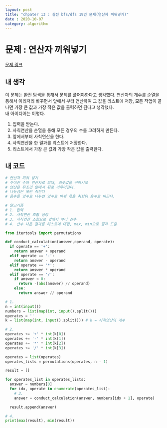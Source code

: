 ```yaml
---
layout: post
title: "chpater 13 : 실전 bfs/dfs 19번 문제(연산자 끼워넣기)"
date : 2020-10-07
category: algorithm
---
```

# 문제 : 연산자 끼워넣기
[문제 링크](https://www.acmicpc.net/problem/14888)
## 내 생각
이 문제는 완전 탐색을 통해서 문제를 풀어야한다고 생각했다. 연산자의 개수를 순열을 통해서 이리저리 바꾸면서 앞에서 부터 연산하여 그 값을 리스트에 저장, 모든 작업이 끝나면 가장 큰 값과 가장 작은 값을 출력하면 된다고 생각했다.   
내 아이디어는 이렇다.   
1. 입력을 받는다.
2. 사칙연산을 순열을 통해 모든 경우의 수를 고려하게 만든다.
3. 앞에서부터 사칙연산을 한다.
4. 사칙연산을 한 결과를 리스트에 저장한다.
5. 리스트에서 가장 큰 값과 가장 작은 값을 출력한다.

## 내 코드
```python
# 연산자 끼워 넣기
# 주어진 수와 연산자로 최대, 최솟값을 구하시오
# 연산은 무조건 앞에서 뒤로 이루어진다.
# 나눗셈은 몫만 취한다
# 음수를 양수로 나누면 양수로 바꿔 몫을 취한뒤 음수로 바꾼다.

# 알고리즘
# 1. 입력
# 2. 사칙연산 조합 생성
# 3. 사칙연산 조합으로 앞에서 부터 산수
# 4. 산수 나온 결과를 리스트에 대입, max, min으로 결과 도출

from itertools import permutations

def conduct_calculation(answer,operand, operate):
  if operate == '+':
    return answer + operand
  elif operate == '-':
    return answer - operand
  elif operate == '*':
    return answer * operand
  elif operate == '/':
    if answer < 0:
      return -(abs(answer) // operand)
    else:
      return answer // operand

# 1. 
n = int(input())
numbers = list(map(int, input().split()))
operates = ''
k = list(map(int, input().split())) # k = 사칙연산의 개수

# 2. 
operates += '+' * int(k[0])
operates += '-' * int(k[1])
operates += '*' * int(k[2])
operates += '/' * int(k[3])

operates = list(operates)
operates_lists = permutations(operates, n - 1)

result = []

for operates_list in operates_lists:
  answer = numbers[0]
  for idx, operate in enumerate(operates_list):
    # 3.
    answer = conduct_calculation(answer, numbers[idx + 1], operate)

  result.append(answer)

# 4.
print(max(result), min(result))
```
